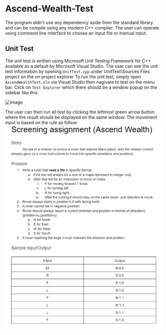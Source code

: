 # Ascend-Wealth-Test
The program didn't use any dependency aside from the standard library and can be compile using any modern C++ compiler. 
The user can operate using command line interface to choose an input file or manual input. 

## Unit Test
The unit test is written using Microsoft Unit Testing Framework for C++ available as a default by Microsoft Visual Studio.
The user can see the unit test information by opening `UnitTest.cpp` under UnitTest\Sources Files project on the on project explorer
To run the unit test, simply open `AscendWealthTest.sln` via Visual Studio then nagivate to test on the menu bar.
Click on `Test Explorer` which there should be a window popup on the sidebar like this:


![image](https://user-images.githubusercontent.com/70652519/168872959-49277414-6127-40e2-9b24-507e71ab4954.png)

The user can then run all test by clicking the leftmost green arrow button where the result should be displayed on the same window.
The movement input is based on the rule as follow:
![RULE](/rule.PNG)
